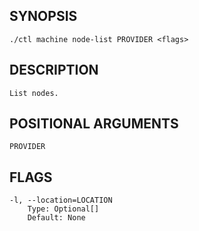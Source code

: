 ## SYNOPSIS
    ./ctl machine node-list PROVIDER <flags>
 
## DESCRIPTION
    List nodes.
 
## POSITIONAL ARGUMENTS
    PROVIDER
 
## FLAGS
    -l, --location=LOCATION
        Type: Optional[]
        Default: None
